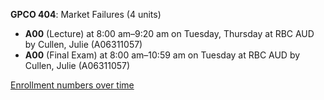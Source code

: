 **GPCO 404**: Market Failures (4 units)

- **A00** (Lecture) at 8:00 am–9:20 am on Tuesday, Thursday at RBC AUD by Cullen, Julie (A06311057)
- **A00** (Final Exam) at 8:00 am–10:59 am on Tuesday at RBC AUD by Cullen, Julie (A06311057)

[Enrollment numbers over time](./GPCO404.tsv)
